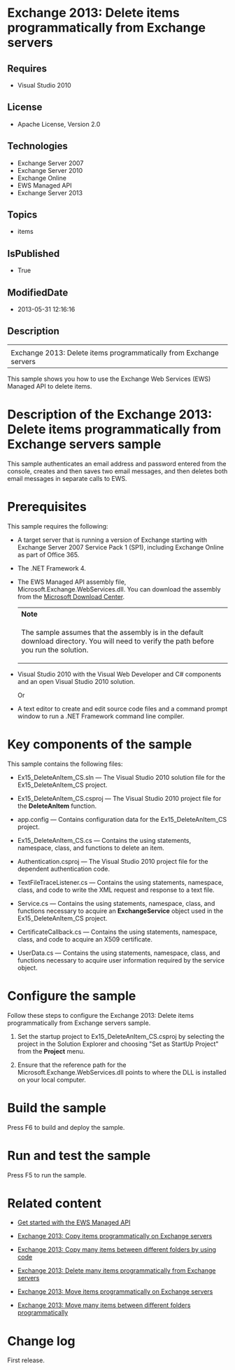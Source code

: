 # Exchange 2013: Delete items programmatically from Exchange servers
## Requires
* Visual Studio 2010
## License
* Apache License, Version 2.0
## Technologies
* Exchange Server 2007
* Exchange Server 2010
* Exchange Online
* EWS Managed API
* Exchange Server 2013
## Topics
* items
## IsPublished
* True
## ModifiedDate
* 2013-05-31 12:16:16
## Description

<div id="header">
<table id="bottomTable" cellpadding="0" cellspacing="0">
<tbody>
<tr id="headerTableRow1">
<td align="left"><span id="runningHeaderText"></span></td>
</tr>
<tr id="headerTableRow2">
<td align="left"><span id="nsrTitle">Exchange 2013: Delete items programmatically from Exchange servers</span>
</td>
</tr>
</tbody>
</table>
</div>
<div id="mainSection">
<div id="mainBody">
<p></p>
<div>
<p>This sample shows you how to use the Exchange Web Services (EWS) Managed API to delete items.</p>
</div>
<h1>Description of the Exchange 2013: Delete items programmatically from Exchange servers sample</h1>
<div id="sectionSection0" name="collapseableSection">
<p>This sample authenticates an email address and password entered from the console, creates and then saves two email messages, and then deletes both email messages in separate calls to EWS.</p>
</div>
<h1>Prerequisites</h1>
<div id="sectionSection1" name="collapseableSection">
<p>This sample requires the following:</p>
<ul>
<li>
<p>A target server that is running a version of Exchange starting with Exchange Server 2007 Service Pack 1 (SP1), including Exchange Online as part of Office 365.</p>
</li><li>
<p>The .NET Framework 4.</p>
</li><li>
<p>The EWS Managed API assembly file, Microsoft.Exchange.WebServices.dll. You can download the assembly from the
<a href="http://go.microsoft.com/fwlink/?LinkID=255472" target="_blank">Microsoft Download Center</a>.</p>
<div>
<table width="100%" cellspacing="0" cellpadding="0">
<tbody>
<tr>
<th align="left"><b>Note</b> </th>
</tr>
<tr>
<td>
<p>The sample assumes that the assembly is in the default download directory. You will need to verify the path before you run the solution.</p>
</td>
</tr>
</tbody>
</table>
</div>
</li><li>
<p>Visual Studio 2010 with the Visual Web Developer and C# components and an open Visual Studio 2010 solution.</p>
<p>Or</p>
</li><li>
<p>A text editor to create and edit source code files and a command prompt window to run a .NET Framework command line compiler.</p>
</li></ul>
</div>
<h1>Key components of the sample</h1>
<div id="sectionSection2" name="collapseableSection">
<p>This sample contains the following files:</p>
<ul>
<li>
<p>Ex15_DeleteAnItem_CS.sln — The Visual Studio 2010 solution file for the Ex15_DeleteAnItem_CS project.</p>
</li><li>
<p>Ex15_DeleteAnItem_CS.csproj — The Visual Studio 2010 project file for the <b>DeleteAnItem</b> function.</p>
</li><li>
<p>app.config — Contains configuration data for the Ex15_DeleteAnItem_CS project.</p>
</li><li>
<p>Ex15_DeleteAnItem_CS.cs — Contains the using statements, namespace, class, and functions to delete an item.</p>
</li><li>
<p>Authentication.csproj — The Visual Studio 2010 project file for the dependent authentication code.</p>
</li><li>
<p>TextFileTraceListener.cs — Contains the using statements, namespace, class, and code to write the XML request and response to a text file.</p>
</li><li>
<p>Service.cs — Contains the using statements, namespace, class, and functions necessary to acquire an
<b>ExchangeService</b> object used in the Ex15_DeleteAnItem_CS project.</p>
</li><li>
<p>CertificateCallback.cs — Contains the using statements, namespace, class, and code to acquire an X509 certificate.</p>
</li><li>
<p>UserData.cs — Contains the using statements, namespace, class, and functions necessary to acquire user information required by the service object.</p>
</li></ul>
</div>
<h1>Configure the sample</h1>
<div id="sectionSection3" name="collapseableSection">
<p>Follow these steps to configure the Exchange 2013: Delete items programmatically from Exchange servers sample.</p>
<ol>
<li>
<p>Set the startup project to Ex15_DeleteAnItem_CS.csproj by selecting the project in the Solution Explorer and choosing &quot;Set as StartUp Project&quot; from the
<b><span class="ui">Project</span></b> menu.</p>
</li><li>
<p>Ensure that the reference path for the Microsoft.Exchange.WebServices.dll points to where the DLL is installed on your local computer.</p>
</li></ol>
<p></p>
</div>
<h1>Build the sample</h1>
<div id="sectionSection4" name="collapseableSection">
<p>Press F6 to build and deploy the sample.</p>
</div>
<h1>Run and test the sample</h1>
<div id="sectionSection5" name="collapseableSection">
<p>Press F5 to run the sample.</p>
</div>
<h1>Related content</h1>
<div id="sectionSection6" name="collapseableSection">
<ul>
<li>
<p><a href="http://go.microsoft.com/fwlink/?LinkId=301827" target="_blank">Get started with the EWS Managed API</a>
</p>
</li><li>
<p><a href="http://code.msdn.microsoft.com/Exchange-2013-Copy-items-88f83ef4" target="_blank">Exchange 2013: Copy items programmatically on Exchange servers</a>
</p>
</li><li>
<p><a href="http://code.msdn.microsoft.com/Exchange-2013-Copy-many-506ce292" target="_blank">Exchange 2013: Copy many items between different folders by using code</a>
</p>
</li><li>
<p><a href="http://code.msdn.microsoft.com/Exchange-2013-Delete-many-064f8760" target="_blank">Exchange 2013: Delete many items programmatically from Exchange servers</a>
</p>
</li><li>
<p><a href="http://code.msdn.microsoft.com/Exchange-2013-Move-items-6fc6bdbb" target="_blank">Exchange 2013: Move items programmatically on Exchange servers</a>
</p>
</li><li>
<p><a href="http://code.msdn.microsoft.com/Exchange-2013-Move-many-ae6cadde" target="_blank">Exchange 2013: Move many items between different folders programmatically</a>
</p>
</li></ul>
</div>
<h1>Change log</h1>
<div id="sectionSection7" name="collapseableSection">
<p>First release.</p>
</div>
</div>
</div>

